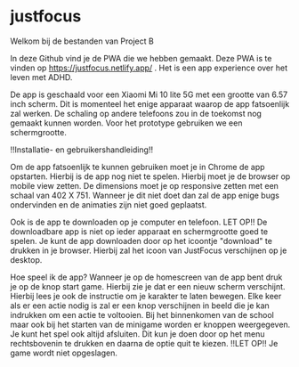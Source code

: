 # justfocus

Welkom bij de bestanden van Project B

In deze Github vind je de PWA die we hebben gemaakt. Deze PWA is te vinden op https://justfocus.netlify.app/ .
Het is een app experience over het leven met ADHD.

De app is geschaald voor een Xiaomi Mi 10 lite 5G met een grootte van 6.57 inch scherm. Dit is momenteel het enige apparaat waarop de app fatsoenlijk zal werken. De schaling op andere telefoons zou in de toekomst nog gemaakt kunnen worden. Voor het prototype gebruiken we een schermgrootte.


!!Installatie- en gebruikershandleiding!!

Om de app fatsoenlijk te kunnen gebruiken moet je in Chrome de app opstarten. Hierbij is de app nog niet te spelen. Hierbij moet je de browser op mobile view zetten. De dimensions moet je op responsive zetten met een schaal van 402 X 751. Wanneer je dit niet doet dan zal de app enige bugs ondervinden en de animaties zijn niet goed geplaatst. 

Ook is de app te downloaden op je computer en telefoon. LET OP!! De downloadbare app is niet op ieder apparaat en schermgrootte goed te spelen. Je kunt de app downloaden door op het icoontje "download" te drukken in je browser. Hierbij zal het icoon van JustFocus verschijnen op je desktop.

Hoe speel ik de app?
Wanneer je op de homescreen van de app bent druk je op de knop start game. Hierbij zie je dat er een nieuw scherm verschijnt. Hierbij lees je ook de instructie om je karakter te laten bewegen. Elke keer als er een actie nodig is zal er een knop verschijnen in beeld die je kan indrukken om een actie te voltooien. Bij het binnenkomen van de school maar ook bij het starten van de minigame worden er knoppen weergegeven. Je kunt het spel ook altijd afsluiten. Dit kun je doen door op het menu rechtsbovenin te drukken en daarna de optie quit te kiezen. !!LET OP!! Je game wordt niet opgeslagen. 

